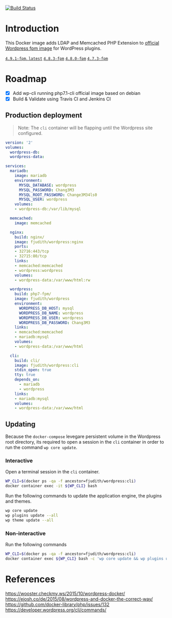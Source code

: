 [![Build Status](https://travis-ci.org/fjudith/docker-wordpress.svg?branch=master)](https://travis-ci.org/fjudith/docker-wordpress)

# Introduction

This Docker image adds LDAP and Memcached PHP Extension to [official Wordpress fpm image](https://hub.docker.com/_/wordpress/) for WordPress plugins.

[`4.9.1-fpm`, `latest`](https://github.com/fjudith/docker-wordpress/tree/4.9.1-fpm)
[`4.8.3-fpm`](https://github.com/fjudith/docker-wordpress/tree/4.8.3-fpm)
[`4.8.0-fpm`](https://github.com/fjudith/docker-wordpress/tree/4.8.0-fpm)
[`4.7.3-fpm`](https://github.com/fjudith/docker-wordpress/tree/4.7.3-fpm)

# Roadmap 

* [x] Add wp-cli running php7.1-cli official image based on debian
* [x] Build & Validate using Travis CI and Jenkins CI

## Production deployment

> Note: The `cli` container will be flapping until the Wordpress site configured.

```yml
version: '2'
volumes:
  wordpress-db:
  wordpress-data:

services:
  mariadb:
    image: mariadb
    environment:
      MYSQL_DATABASE: wordpress
      MYSQL_PASSWORD: Chang3M3
      MYSQL_ROOT_PASSWORD: Change3M34ls0
      MYSQL_USER: wordpress
    volumes:
    - wordpress-db:/var/lib/mysql

  memcached:
    image: memcached

  nginx:
    build: nginx/
    image: fjudith/wordpress:nginx
    ports:
    - 32716:443/tcp
    - 32715:80/tcp
    links:
    - memcached:memcached
    - wordpress:wordpress
    volumes:
    - wordpress-data:/var/www/html:rw

  wordpress:
    build: php7-fpm/
    image: fjudith/wordpress
    environment:
      WORDPRESS_DB_HOST: mysql
      WORDPRESS_DB_NAME: wordpress
      WORDPRESS_DB_USER: wordpress
      WORDPRESS_DB_PASSWORD: Chang3M3
    links:
    - memcached:memcached
    - mariadb:mysql
    volumes:
    - wordpress-data:/var/www/html

  cli:
    build: cli/
    image: fjudith/wordpress:cli
    stdin_open: true
    tty: true
    depends_on:
      - mariadb
      - wordpress
    links:
    - mariadb:mysql
    volumes:
    - wordpress-data:/var/www/html
```

## Updating

Because the `docker-compose` levegare persistent volume in the Wordpress root directory, its required to open a session in the `cli` container in order to run the command `wp core update`.

### Interactive

Open a terminal session in the `cli` container.

```bash
WP_CLI=$(docker ps -qa -f ancestor=fjudith/wordpress:cli)
docker container exec -it ${WP_CLI} bash
``` 

Run the following commands to update the application engine, the plugins and themes.

```bash
wp core update
wp plugins update --all
wp theme update --all
```

### Non-interactive

Run the following commands

```bash
WP_CLI=$(docker ps -qa -f ancestor=fjudith/wordpress:cli)
docker container exec ${WP_CLI} bash -c 'wp core update && wp plugins update --all && wp theme update --all'
```

# References
https://wooster.checkmy.ws/2015/10/wordpress-docker/
https://ejosh.co/de/2015/08/wordpress-and-docker-the-correct-way/
https://github.com/docker-library/php/issues/132
https://developer.wordpress.org/cli/commands/

